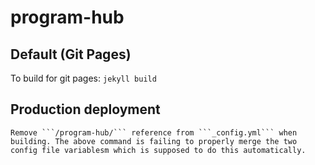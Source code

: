 # program-hub

## Default (Git Pages)
To build for git pages: ```jekyll build```
## Production deployment
~~~To build for production:~~~ ```jekyll build --config=_config.yml,_config-prod.yml```
Remove ```/program-hub/``` reference from ```_config.yml``` when building. The above command is failing to properly merge the two config file variablesm which is supposed to do this automatically.